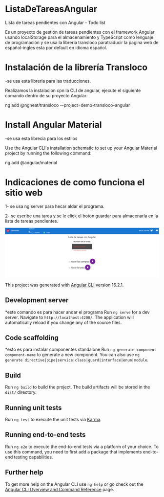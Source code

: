 # ListaDeTareasAngular

Lista de tareas pendientes con Angular - Todo list

Es un proyecto de gestión de tareas pendientes con el framework Angular usando localStorage para el almacenamiento y TypeScript como lenguaje de programación y se usa la libreria transloco paratraducir la pagina web de español-ingles esta por default en idioma español. 

# Instalación de la librería Transloco
-se usa esta libreria para las traducciones.

Realizamos la instalacion cpn la CLI de angular, ejecute el siguiente comando dentro de su proyecto Angular:

ng add @ngneat/transloco --project=demo-transloco-angular

# Install Angular Material
-se usa esta librecia para los estilos

Use the Angular CLI's installation schematic to set up your Angular Material project by running the following command:

ng add @angular/material
 
# Indicaciones de como funciona el sitio web
1- se usa ng server para hecar aldar el programa.

2- se escribe una tarea  y se le click el boton guardar para almacenarla en la lista de tareas pendientes.

![Alt text](image.png)

This project was generated with [Angular CLI](https://github.com/angular/angular-cli) version 16.2.1.

## Development server
*este comando es para hacer andar el programa
Run `ng serve` for a dev server. Navigate to `http://localhost:4200/`. The application will automatically reload if you change any of the source files.

## Code scaffolding
*esto es para instalar componentes standalone
Run `ng generate component component-name` to generate a new component. You can also use `ng generate directive|pipe|service|class|guard|interface|enum|module`.

## Build

Run `ng build` to build the project. The build artifacts will be stored in the `dist/` directory.

## Running unit tests

Run `ng test` to execute the unit tests via [Karma](https://karma-runner.github.io).

## Running end-to-end tests

Run `ng e2e` to execute the end-to-end tests via a platform of your choice. To use this command, you need to first add a package that implements end-to-end testing capabilities.

## Further help

To get more help on the Angular CLI use `ng help` or go check out the [Angular CLI Overview and Command Reference](https://angular.io/cli) page.
